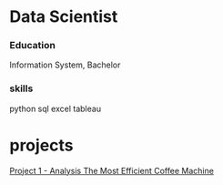 # Data Scientist 

### Education
Information System, Bachelor 

### skills
python
sql
excel
tableau

# projects
[Project 1 - Analysis The Most Efficient Coffee Machine](https://github.com/insannnn/machineCoffe)
